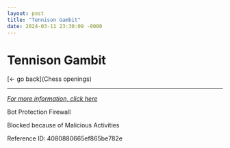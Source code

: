 ```yaml
---
layout: post
title: "Tennison Gambit"
date: 2024-03-11 23:30:09 -0000
---
```

Tennison Gambit
==============

[<- go back](Chess openings)
***
*[For more information, click here](https://www.thechesswebsite.com/tennison-gambit/)*

Bot Protection Firewall

Blocked because of Malicious Activities

Reference ID: 4080880665ef865be782e

